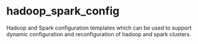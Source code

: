 # hadoop_spark_config
Hadoop and Spark configuration templates which can be used to support dynamic configuration and reconfiguration of hadoop and spark clusters.
